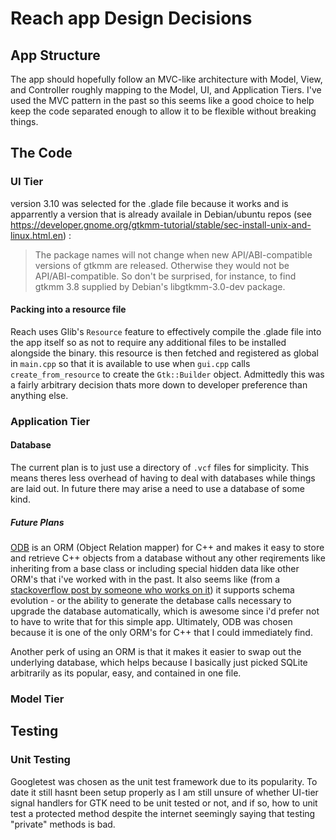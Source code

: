 # Reach app Design Decisions

## App Structure
The app should hopefully follow an MVC-like architecture with Model, View, and Controller roughly mapping to the Model, UI, and Application Tiers. I've used the MVC pattern in the past so this seems like a good choice to help keep the code separated enough to allow it to be flexible without breaking things.



## The Code

### UI Tier
 
version 3.10 was selected for the .glade file because it works and is apparrently a version that is already availale in Debian/ubuntu repos (see https://developer.gnome.org/gtkmm-tutorial/stable/sec-install-unix-and-linux.html.en) :

> The package names will not change when new API/ABI-compatible versions of gtkmm are released. Otherwise they would not be API/ABI-compatible. So don't be surprised, for instance, to find gtkmm 3.8 supplied by Debian's libgtkmm-3.0-dev package. 

#### Packing into a resource file

Reach uses Glib's `Resource` feature to effectively compile the .glade file into the app itself so as not to require any additional files to be installed alongside the binary. this resource is then fetched and registered as global in `main.cpp` so that it is available to use when `gui.cpp` calls `create_from_resource` to create the `Gtk::Builder` object. Admittedly this was a fairly arbitrary decision thats more down to developer preference than anything else.

### Application Tier

#### Database
The current plan is to just use a directory of `.vcf` files for simplicity. This means theres less overhead of having to deal with databases while things are laid out. In future there may arise a need to use a database of some kind.


##### Future Plans
[ODB](https://www.codesynthesis.com/products/odb/doc/manual.xhtml#1) is an ORM (Object Relation mapper) for C++ and makes it easy to store and retrieve C++ objects from a database without any other reqirements like inheriting from a base class or including special hidden data like other ORM's that i've worked with in the past. It also seems like (from a [stackoverflow post by someone who works on it](https://stackoverflow.com/a/13648509/)) it supports schema evolution - or the ability to generate the detabase calls necessary to upgrade the database automatically, which is awesome since i'd prefer not to have to write that for this simple app. Ultimately, ODB was chosen because it is one of the only ORM's for C++ that I could immediately find.

Another perk of using an ORM is that it makes it easier to swap out the underlying database, which helps because I basically just picked SQLite arbitrarily as its popular, easy, and contained in one file. 


### Model Tier


## Testing
### Unit Testing

Googletest was chosen as the unit test framework due to its popularity. To date it still hasnt been setup properly as I am still unsure of whether UI-tier signal handlers for GTK need to be unit tested or not, and if so, how to unit test a protected method despite the internet seemingly saying that testing "private" methods is bad.